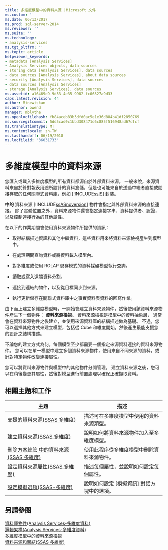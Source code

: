 ```yaml
---
title: 多維度模型中的資料來源 |Microsoft 文件
ms.custom: ''
ms.date: 06/13/2017
ms.prod: sql-server-2014
ms.reviewer: ''
ms.suite: ''
ms.technology:
- analysis-services
ms.tgt_pltfrm: ''
ms.topic: article
helpviewer_keywords:
- metadata [Analysis Services]
- Analysis Services objects, data sources
- storing data [Analysis Services], data sources
- data sources [Analysis Services], about data sources
- security [Analysis Services], data sources
- data sources [Analysis Services]
- storage [Analysis Services], data sources
ms.assetid: a16469d9-9d53-4e35-9982-fc06327a9d33
caps.latest.revision: 44
author: Minewiskan
ms.author: owend
manager: mblythe
ms.openlocfilehash: fb84aceb83b3dfd0ac5e1e36d884b41df2850769
ms.sourcegitcommit: 5dd5cad0c1bbd308471d6c885f516948ad67dfcf
ms.translationtype: MT
ms.contentlocale: zh-TW
ms.lasthandoff: 06/19/2018
ms.locfileid: "36031733"
---
```

# <a name="data-sources-in-multidimensional-models"></a>多維度模型中的資料來源
  您匯入或載入多維度模型的所有資料都源自於外部資料來源。 一般來說，來源資料來自於針對報表用途所設計的資料倉儲，但是也可能來自於透過中繼者直接或間接存取的任何關聯式資料庫，例如 [!INCLUDE[ssIS](../../includes/ssis-md.md)] 封裝。  
  
 **中的** 資料來源 [!INCLUDE[ssASnoversion](../../includes/ssasnoversion-md.md)] 物件會指定與外部資料來源的直接連接。 除了實體位置之外，資料來源物件還會指定連接字串、資料提供者、認證，以及控制連接行為的其他屬性。  
  
 在以下的作業期間會使用資料來源物件所提供的資訊：  
  
-   取得結構描述資訊和其他中繼資料，這些資料用來將資料來源檢視產生到模型中。  
  
-   在處理期間查詢資料或將資料載入模型內。  
  
-   對多維度或使用 ROLAP 儲存模式的資料採礦模型執行查詢。  
  
-   讀取或寫入遠端資料分割。  
  
-   連接到連結的物件，以及從目標同步到來源。  
  
-   執行更新儲存在關聯式資料庫中之事實資料表資料的回寫作業。  
  
 由下而上建立多維度模型時，一開始會建立資料來源物件，然後使用該資料來源物件產生下一個物件： **資料來源檢視**。 資料來源檢視是模型中的資料抽象層， 通常會在資料來源物件之後建立，並使用來源資料庫的結構描述做為基礎。 不過，您可以選擇其他方式來建立模型，包括從 Cube 和維度開始，然後產生最能支援您的設計之結構描述。  
  
 不論您的建立方式為何，每個模型至少都需要一個指定來源資料連接的資料來源物件。 您可以在單一模型中建立多個資料來源物件，使用來自不同來源的資料，或針對特定物件改變連接屬性。  
  
 您可以將資料來源物件與模型中的其他物件分開管理。 建立資料來源之後，您可以在稍後變更其屬性，然後對模型進行前置處理以確保正確擷取資料。  
  
## <a name="related-topics-and-tasks"></a>相關主題和工作  
  
|主題|描述|  
|-----------|-----------------|  
|[支援的資料來源&#40;SSAS 多維度&#41;](supported-data-sources-ssas-multidimensional.md)|描述可在多維度模型中使用的資料來源類型。|  
|[建立資料來源&#40;SSAS 多維度&#41;](create-a-data-source-ssas-multidimensional.md)|說明如何將資料來源物件加入至多維度模型。|  
|[刪除方案總管 中的資料來源&#40;SSAS 多維度&#41;](delete-a-data-source-in-solution-explorer-ssas-multidimensional.md)|使用此程序從多維度模型中刪除資料來源物件。|  
|[設定資料來源屬性&#40;SSAS 多維度&#41;](set-data-source-properties-ssas-multidimensional.md)|描述每個屬性，並說明如何設定每個屬性。|  
|[設定模擬選項&#40;SSAS-多維度&#41;](set-impersonation-options-ssas-multidimensional.md)|說明如何設定 [模擬資訊] 對話方塊中的選項。|  
  
## <a name="see-also"></a>另請參閱  
 [資料庫物件&#40;Analysis Services-多維度資料&#41;](olap-logical/database-objects-analysis-services-multidimensional-data.md)   
 [邏輯架構&#40;Analysis Services-多維度資料&#41;](olap-logical/understanding-microsoft-olap-logical-architecture.md)   
 [多維度模型中的資料來源檢視](data-source-views-in-multidimensional-models.md)   
 [資料來源和繫結&#40;SSAS 多維度&#41;](data-sources-and-bindings-ssas-multidimensional.md)  
  
  